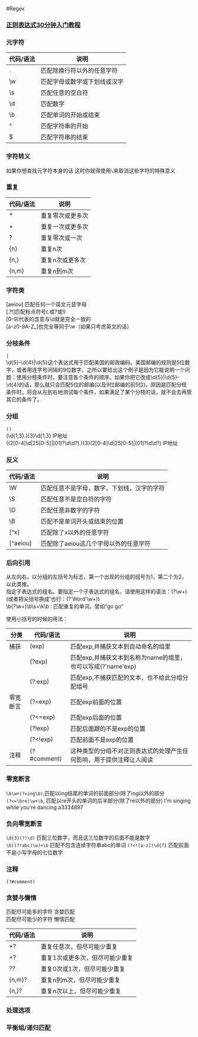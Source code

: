 #Regex

### [正则表达式30分钟入门教程](http://deerchao.net/tutorials/regex/regex.htm)

### 元字符        

|代码/语法	|说明
|---|---
|.  |匹配除换行符以外的任意字符
|\w	|匹配字母或数字或下划线或汉字
|\s	|匹配任意的空白符
|\d	|匹配数字
|\b	|匹配单词的开始或结束
|^	|匹配字符串的开始
|$  |匹配字符串的结束

### 字符转义  
如果你想查找元字符本身的话 这时你就得使用`\`来取消这些字符的特殊意义

### 重复

|代码/语法	|说明
|---|---
|*	|重复零次或更多次
|+	|重复一次或更多次
|?	|重复零次或一次
|{n}	|重复n次
|{n,}	|重复n次或更多次
|{n,m}	|重复n到m次

### 字符类  
[aeiou] 匹配任何一个英文元音字母  
[.?!]匹配标点符号(.或?或!)  
[0-9]代表的含意与\d就是完全一致的  
[a-z0-9A-Z_]也完全等同于\w（如果只考虑英文的话）

### 分枝条件  
`|`  
\d{5}-\d{4}|\d{5}这个表达式用于匹配美国的邮政编码。美国邮编的规则是5位数字，或者用连字号间隔的9位数字。之所以要给出这个例子是因为它能说明一个问题：使用分枝条件时，要注意各个条件的顺序。如果你把它改成\d{5}|\d{5}-\d{4}的话，那么就只会匹配5位的邮编(以及9位邮编的前5位)。原因是匹配分枝条件时，将会从左到右地测试每个条件，如果满足了某个分枝的话，就不会去再管其它的条件了。  

### 分组  
`()`  
(\d{1,3}\.){3}\d{1,3} IP地址  
((2[0-4]\d|25[0-5]|[01]?\d\d?)\.){3}(2[0-4]\d|25[0-5]|[01]?\d\d?)  IP地址

### 反义  

|代码/语法	|说明
|---|---
|\W	|匹配任意不是字母，数字，下划线，汉字的字符
|\S	|匹配任意不是空白符的字符
|\D	|匹配任意非数字的字符
|\B	|匹配不是单词开头或结束的位置
|[^x]	|匹配除了x以外的任意字符
|[^aeiou]	|匹配除了aeiou这几个字母以外的任意字符

### 后向引用  
从左向右，以分组的左括号为标志，第一个出现的分组的组号为1，第二个为2，以此类推。  
指定子表达式的组名。要指定一个子表达式的组名，请使用这样的语法：(?<Word>\w+)(或者把尖括号换成'也行：(?'Word'\w+))  
\b(?<Word>\w+)\b\s+\k<Word>\b : 匹配重复的单词，譬如“go go”

使用小括号的时候的用法：  

|分类	|代码/语法	|说明
|---- |----------- |----
|捕获	 |(exp)	|匹配exp,并捕获文本到自动命名的组里
||(?<name>exp)	|匹配exp,并捕获文本到名称为name的组里，也可以写成(?'name'exp)
||(?:exp)	|匹配exp,不捕获匹配的文本，也不给此分组分配组号
|零宽断言	|(?=exp)|匹配exp前面的位置
||(?<=exp)|匹配exp后面的位置
||(?!exp)	|匹配后面跟的不是exp的位置
||(?<!exp)|匹配前面不是exp的位置
|注释	|(?#comment)|这种类型的分组不对正则表达式的处理产生任何影响，用于提供注释让人阅读

### 零宽断言  
`\b\w+(?=ing\b)`,匹配以ing结尾的单词的前面部分(除了ing以外的部分  
`(?<=\bre)\w+\b`, 匹配以re开头的单词的后半部分(除了re以外的部分)
I'm singing while you're dancing
a3334897

### 负向零宽断言  
`\d{3}(?!\d)` 匹配三位数字，而且这三位数字的后面不能是数字
`\b((?!abc)\w)+\b` 匹配不包含连续字符串abc的单词
`(?<![a-z])\d{7}` 匹配前面不是小写字母的七位数字

### 注释  
`(?#comment)`

### 贪婪与懒惰  
匹配尽可能多的字符 贪婪匹配  
匹配尽可能少的字符 懒惰匹配

|代码/语法 |	说明
|------- |-----
|*?	|重复任意次，但尽可能少重复
|+?	|重复1次或更多次，但尽可能少重复
|??	|重复0次或1次，但尽可能少重复
|{n,m}?	|重复n到m次，但尽可能少重复
|{n,}?	|重复n次以上，但尽可能少重复

### 处理选项

### 平衡组/递归匹配
